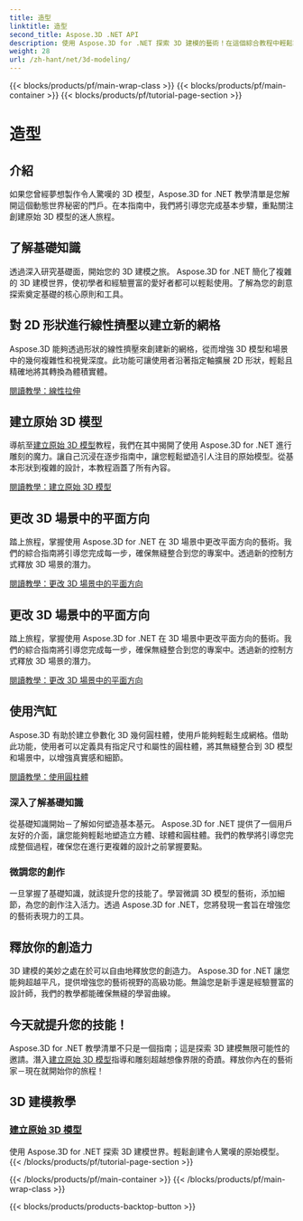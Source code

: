 ```yaml
---
title: 造型
linktitle: 造型
second_title: Aspose.3D .NET API
description: 使用 Aspose.3D for .NET 探索 3D 建模的藝術！在這個綜合教程中輕鬆製作迷人的原始模型。今天釋放您的創造力。
weight: 28
url: /zh-hant/net/3d-modeling/
---
```


{{< blocks/products/pf/main-wrap-class >}}
{{< blocks/products/pf/main-container >}}
{{< blocks/products/pf/tutorial-page-section >}}

# 造型


## 介紹

如果您曾經夢想製作令人驚嘆的 3D 模型，Aspose.3D for .NET 教學清單是您解開這個動態世界秘密的門戶。在本指南中，我們將引導您完成基本步驟，重點關注創建原始 3D 模型的迷人旅程。

## 了解基礎知識

透過深入研究基礎面，開始您的 3D 建模之旅。 Aspose.3D for .NET 簡化了複雜的 3D 建模世界，使初學者和經驗豐富的愛好者都可以輕鬆使用。了解為您的創意探索奠定基礎的核心原則和工具。

## 對 2D 形狀進行線性擠壓以建立新的網格

Aspose.3D 能夠透過形狀的線性擠壓來創建新的網格，從而增強 3D 模型和場景中的幾何複雜性和視覺深度。此功能可讓使用者沿著指定軸擴展 2D 形狀，輕鬆且精確地將其轉換為體積實體。

[閱讀教學：線性拉伸](./linear-extrusion/)

## 建立原始 3D 模型

導航至[建立原始 3D 模型](./primitive-3d-models/)教程，我們在其中揭開了使用 Aspose.3D for .NET 進行雕刻的魔力。讓自己沉浸在逐步指南中，讓您輕鬆塑造引人注目的原始模型。從基本形狀到複雜的設計，本教程涵蓋了所有內容。

[閱讀教學：建立原始 3D 模型](./primitive-3d-models/)

## 更改 3D 場景中的平面方向

踏上旅程，掌握使用 Aspose.3D for .NET 在 3D 場景中更改平面方向的藝術。我們的綜合指南將引導您完成每一步，確保無縫整合到您的專案中。透過新的控制方式釋放 3D 場景的潛力。

[閱讀教學：更改 3D 場景中的平面方向](./change-plane-orientation/)

## 更改 3D 場景中的平面方向

踏上旅程，掌握使用 Aspose.3D for .NET 在 3D 場景中更改平面方向的藝術。我們的綜合指南將引導您完成每一步，確保無縫整合到您的專案中。透過新的控制方式釋放 3D 場景的潛力。

[閱讀教學：更改 3D 場景中的平面方向](./change-plane-orientation/)


## 使用汽缸

Aspose.3D 有助於建立參數化 3D 幾何圓柱體，使用戶能夠輕鬆生成網格。借助此功能，使用者可以定義具有指定尺寸和屬性的圓柱體，將其無縫整合到 3D 模型和場景中，以增強真實感和細節。

[閱讀教學：使用圓柱體](./working-with-cylinder/)



### 深入了解基礎知識

從基礎知識開始－了解如何塑造基本基元。 Aspose.3D for .NET 提供了一個用戶友好的介面，讓您能夠輕鬆地塑造立方體、球體和圓柱體。我們的教學將引導您完成整個過程，確保您在進行更複雜的設計之前掌握要點。

### 微調您的創作

一旦掌握了基礎知識，就該提升您的技能了。學習微調 3D 模型的藝術，添加細節，為您的創作注入活力。透過 Aspose.3D for .NET，您將發現一套旨在增強您的藝術表現力的工具。

## 釋放你的創造力

3D 建模的美妙之處在於可以自由地釋放您的創造力。 Aspose.3D for .NET 讓您能夠超越平凡，提供增強您的藝術視野的高級功能。無論您是新手還是經驗豐富的設計師，我們的教學都能確保無縫的學習曲線。

## 今天就提升您的技能！

 Aspose.3D for .NET 教學清單不只是一個指南；這是探索 3D 建模無限可能性的邀請。潛入[建立原始 3D 模型](./primitive-3d-models/)指導和雕刻超越想像界限的奇蹟。釋放你內在的藝術家－現在就開始你的旅程！
## 3D 建模教學
### [建立原始 3D 模型](./primitive-3d-models/)
使用 Aspose.3D for .NET 探索 3D 建模世界。輕鬆創建令人驚嘆的原始模型。
{{< /blocks/products/pf/tutorial-page-section >}}

{{< /blocks/products/pf/main-container >}}
{{< /blocks/products/pf/main-wrap-class >}}

{{< blocks/products/products-backtop-button >}}
